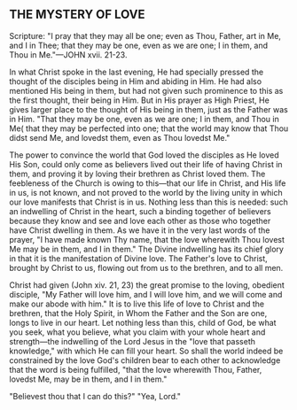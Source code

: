## THE MYSTERY OF LOVE ##

Scripture: "I pray that they may all be one; even as Thou, Father, art in Me, and I in Thee; that they may be one, even as we are one; I in them, and Thou in Me."—JOHN xvii. 21-23.



In what Christ spoke in the last evening, He had specially pressed the thought of the disciples being in Him and abiding in Him. He had also mentioned His being in them, but had not given such prominence to this as the first thought, their being in Him. But in His prayer as High Priest, He gives larger place to the thought of His being in them, just as the Father was in Him. "That they may be one, even as we are one; I in them, and Thou in Me( that they may be perfected into one; that the world may know that Thou didst send Me, and lovedst them, even as Thou lovedst Me."



The power to convince the world that God loved the disciples as He loved His Son, could only come as believers lived out their life of having Christ in them, and proving it by loving their brethren as Christ loved them. The feebleness of the Church is owing to this—that our life in Christ, and His life in us, is not known, and not proved to the world by the living unity in which our love manifests that Christ is in us. Nothing less than this is needed: such an indwelling of Christ in the heart, such a binding together of believers because they know and see and love each other as those who together have Christ dwelling in them. As we have it in the very last words of the prayer, "I have made known Thy name, that the love wherewith Thou lovest Me may be in them, and I in them." The Divine indwelling has its chief glory in that it is the manifestation of Divine love. The Father's love to Christ, brought by Christ to us, flowing out from us to the brethren, and to all men.



Christ had given (John xiv. 21, 23) the great promise to the loving, obedient disciple, "My Father will love him, and I will love him, and we will come and make our abode with him." It is to live this life of love to Christ and the brethren, that the Holy Spirit, in Whom the Father and the Son are one, longs to live in our heart. Let nothing less than this, child of God, be what you seek, what you believe, what you claim with your whole heart and strength—the indwelling of the Lord Jesus in the "love that passeth knowledge," with which He can fill your heart. So shall the world indeed be constrained by the love God's children bear to each other to acknowledge that the word is being fulfilled, "that the love wherewith Thou, Father, lovedst Me, may be in them, and I in them."



"Believest thou that I can do this?" "Yea, Lord."

